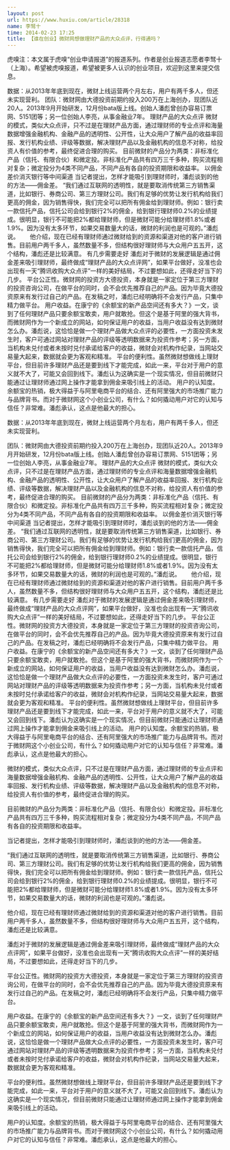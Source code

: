```yaml
---
layout: post
url: https://www.huxiu.com/article/28318
name: 李驽十
time: 2014-02-23 17:25
title: 【谁在创业】微财网想做理财产品的大众点评，行得通吗？
---
```

虎嗅注：本文属于虎嗅“创业申请报道”的报道系列。作者是创业报道志愿者李驽十（上海）。希望被虎嗅报道，希望被更多人认识的创业项目，欢迎到这里来提交信息。

数据：从2013年年底到现在，微财上线运营两个月左右，用户有两千多人，但还未实现营利。 团队：微财网由大德投资前期约投入200万在上海创办，现团队近20人。2013年9月开始研发，12月份bata版上线。创始人潘彪曾创办容易订票网、5151团等；另一位创始人李亮，从事金融业7年。 理财产品的大众点评 微财的模式，类似大众点评，只不过是在理财产品方面，通过理财师的专业点评和海量数据增强金融机构、金融产品的透明性、公开性，让大众用户了解产品的收益率回报、发行机构业绩、评级等数据，解决理财产品以及金融机构的信息不对称，给投资人有价值的参考，最终促进合理的购买。 目前微财的产品分为两类：非标准化产品（信托、有限合伙）和微定投。非标准化产品共有四万三千多种，购买流程相对复杂；微定投分为4类不同产品，不同产品有各自的投资期限和收益率。 以佣金差价消灭银行等中间渠道 当记者提出，怎样才能吸引到理财师时，潘彪谈到的他的方法——佣金差。 “我们通过互联网的透明性，就是要取消传统第三方销售渠道，比如银行、券商公司、第三方理财公司。我们有足够的优势让发行机构给我们更高的佣金，因为销售得快，我们完全可以把所有佣金给到理财师。例如：银行卖一款信托产品，信托公司会给到银行2%的佣金，给到银行理财师0.2%的业绩提成。很明显，银行不可能把2%都给理财师，但是微财可能分给理财师1.8%或者1.9%。因为没有太多环节，如果交易数量大的话，微财的利润也是可观的。”潘彪说。　　 他介绍，现在已经有理财师通过微财给到的资源和渠道对他的客户进行销售。目前用户两千多人，虽然数量不多，但结构很好理财师与大众用户五五开，这个结构，潘彪还是比较满意。 有几步需要走好 潘彪对于微财的发展逻辑是通过佣金差来吸引理财师，最终做成“理财产品的大众点评网”，如果平台做好，没准也会出现有一天“腾讯收购大众点评”一样的美好结局，不过要想如此，还得走好当下的几步。 平台公正性。微财网的投资方大德投资，本身就是一家定位于第三方理财的投资咨询公司，在做平台的同时，会不会优先推荐自己的产品。因为毕竟大德投资原来有发行过自己的产品。在发稿之时，潘彪已经明确将不会发行产品，只集中精力做平台。 用户收益。在康宁的《余额宝的新产品空间还有多大？》一文，谈到了任何理财产品只要余额宝敢卖，用户就敢抢。但这个是基于阿里的强大背书，而微财网作为一个新成立的网站，如何保证用户的收益，当用户收益没有达到微财怎么办。潘彪说，这恰恰是做一个理财产品做大众点评的必要性，一方面投资未发生时，客户可通过网站对理财产品的评级等透明数据来为投资作参考；另一方面，当机构未兑付或者未按时兑付承诺给客户的收益，微财会对机构作纪录，当网站交易量大起来，数据就会更为客观和精准。 平台的便利性。虽然微财想做线上理财平台，但目前许多理财产品还是要到线下才能完成，如此一来，平台对于用户的意义就不大了，可能又会回到线下。潘彪认为这确实是一个现实情况，但目前微财只能通过让理财师通过网上操作才能拿到佣金来吸引线上的活动。 用户的认知度。余额宝的热销，极大得益于与阿里电商平台的结合、还有阿里强大的市场推广能力与品牌背书。而对于微财网这个小创业公司，有什么？如何撬动用户对它的认知与信任？非常难。潘彪承认，这点是他最大的担心。

数据：从2013年年底到现在，微财上线运营两个月左右，用户有两千多人，但还未实现营利。

团队：微财网由大德投资前期约投入200万在上海创办，现团队近20人。2013年9月开始研发，12月份bata版上线。创始人潘彪曾创办容易订票网、5151团等；另一位创始人李亮，从事金融业7年。 理财产品的大众点评 微财的模式，类似大众点评，只不过是在理财产品方面，通过理财师的专业点评和海量数据增强金融机构、金融产品的透明性、公开性，让大众用户了解产品的收益率回报、发行机构业绩、评级等数据，解决理财产品以及金融机构的信息不对称，给投资人有价值的参考，最终促进合理的购买。 目前微财的产品分为两类：非标准化产品（信托、有限合伙）和微定投。非标准化产品共有四万三千多种，购买流程相对复杂；微定投分为4类不同产品，不同产品有各自的投资期限和收益率。 以佣金差价消灭银行等中间渠道 当记者提出，怎样才能吸引到理财师时，潘彪谈到的他的方法——佣金差。 “我们通过互联网的透明性，就是要取消传统第三方销售渠道，比如银行、券商公司、第三方理财公司。我们有足够的优势让发行机构给我们更高的佣金，因为销售得快，我们完全可以把所有佣金给到理财师。例如：银行卖一款信托产品，信托公司会给到银行2%的佣金，给到银行理财师0.2%的业绩提成。很明显，银行不可能把2%都给理财师，但是微财可能分给理财师1.8%或者1.9%。因为没有太多环节，如果交易数量大的话，微财的利润也是可观的。”潘彪说。　　 他介绍，现在已经有理财师通过微财给到的资源和渠道对他的客户进行销售。目前用户两千多人，虽然数量不多，但结构很好理财师与大众用户五五开，这个结构，潘彪还是比较满意。 有几步需要走好 潘彪对于微财的发展逻辑是通过佣金差来吸引理财师，最终做成“理财产品的大众点评网”，如果平台做好，没准也会出现有一天“腾讯收购大众点评”一样的美好结局，不过要想如此，还得走好当下的几步。 平台公正性。微财网的投资方大德投资，本身就是一家定位于第三方理财的投资咨询公司，在做平台的同时，会不会优先推荐自己的产品。因为毕竟大德投资原来有发行过自己的产品。在发稿之时，潘彪已经明确将不会发行产品，只集中精力做平台。 用户收益。在康宁的《余额宝的新产品空间还有多大？》一文，谈到了任何理财产品只要余额宝敢卖，用户就敢抢。但这个是基于阿里的强大背书，而微财网作为一个新成立的网站，如何保证用户的收益，当用户收益没有达到微财怎么办。潘彪说，这恰恰是做一个理财产品做大众点评的必要性，一方面投资未发生时，客户可通过网站对理财产品的评级等透明数据来为投资作参考；另一方面，当机构未兑付或者未按时兑付承诺给客户的收益，微财会对机构作纪录，当网站交易量大起来，数据就会更为客观和精准。 平台的便利性。虽然微财想做线上理财平台，但目前许多理财产品还是要到线下才能完成，如此一来，平台对于用户的意义就不大了，可能又会回到线下。潘彪认为这确实是一个现实情况，但目前微财只能通过让理财师通过网上操作才能拿到佣金来吸引线上的活动。 用户的认知度。余额宝的热销，极大得益于与阿里电商平台的结合、还有阿里强大的市场推广能力与品牌背书。而对于微财网这个小创业公司，有什么？如何撬动用户对它的认知与信任？非常难。潘彪承认，这点是他最大的担心。

微财的模式，类似大众点评，只不过是在理财产品方面，通过理财师的专业点评和海量数据增强金融机构、金融产品的透明性、公开性，让大众用户了解产品的收益率回报、发行机构业绩、评级等数据，解决理财产品以及金融机构的信息不对称，给投资人有价值的参考，最终促进合理的购买。

目前微财的产品分为两类：非标准化产品（信托、有限合伙）和微定投。非标准化产品共有四万三千多种，购买流程相对复杂；微定投分为4类不同产品，不同产品有各自的投资期限和收益率。

当记者提出，怎样才能吸引到理财师时，潘彪谈到的他的方法——佣金差。

“我们通过互联网的透明性，就是要取消传统第三方销售渠道，比如银行、券商公司、第三方理财公司。我们有足够的优势让发行机构给我们更高的佣金，因为销售得快，我们完全可以把所有佣金给到理财师。例如：银行卖一款信托产品，信托公司会给到银行2%的佣金，给到银行理财师0.2%的业绩提成。很明显，银行不可能把2%都给理财师，但是微财可能分给理财师1.8%或者1.9%。因为没有太多环节，如果交易数量大的话，微财的利润也是可观的。”潘彪说。　　

他介绍，现在已经有理财师通过微财给到的资源和渠道对他的客户进行销售。目前用户两千多人，虽然数量不多，但结构很好理财师与大众用户五五开，这个结构，潘彪还是比较满意。

潘彪对于微财的发展逻辑是通过佣金差来吸引理财师，最终做成“理财产品的大众点评网”，如果平台做好，没准也会出现有一天“腾讯收购大众点评”一样的美好结局，不过要想如此，还得走好当下的几步。

平台公正性。微财网的投资方大德投资，本身就是一家定位于第三方理财的投资咨询公司，在做平台的同时，会不会优先推荐自己的产品。因为毕竟大德投资原来有发行过自己的产品。在发稿之时，潘彪已经明确将不会发行产品，只集中精力做平台。

用户收益。在康宁的《余额宝的新产品空间还有多大？》一文，谈到了任何理财产品只要余额宝敢卖，用户就敢抢。但这个是基于阿里的强大背书，而微财网作为一个新成立的网站，如何保证用户的收益，当用户收益没有达到微财怎么办。潘彪说，这恰恰是做一个理财产品做大众点评的必要性，一方面投资未发生时，客户可通过网站对理财产品的评级等透明数据来为投资作参考；另一方面，当机构未兑付或者未按时兑付承诺给客户的收益，微财会对机构作纪录，当网站交易量大起来，数据就会更为客观和精准。

平台的便利性。虽然微财想做线上理财平台，但目前许多理财产品还是要到线下才能完成，如此一来，平台对于用户的意义就不大了，可能又会回到线下。潘彪认为这确实是一个现实情况，但目前微财只能通过让理财师通过网上操作才能拿到佣金来吸引线上的活动。

用户的认知度。余额宝的热销，极大得益于与阿里电商平台的结合、还有阿里强大的市场推广能力与品牌背书。而对于微财网这个小创业公司，有什么？如何撬动用户对它的认知与信任？非常难。潘彪承认，这点是他最大的担心。

